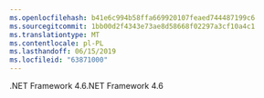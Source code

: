 ```yaml
---
ms.openlocfilehash: b41e6c994b58ffa669920107feaed744487199c6
ms.sourcegitcommit: 1bb00d2f4343e73ae8d58668f02297a3cf10a4c1
ms.translationtype: MT
ms.contentlocale: pl-PL
ms.lasthandoff: 06/15/2019
ms.locfileid: "63871000"
---
```

<span data-ttu-id="b2fc6-101">.NET Framework 4.6</span><span class="sxs-lookup"><span data-stu-id="b2fc6-101">.NET Framework 4.6</span></span>